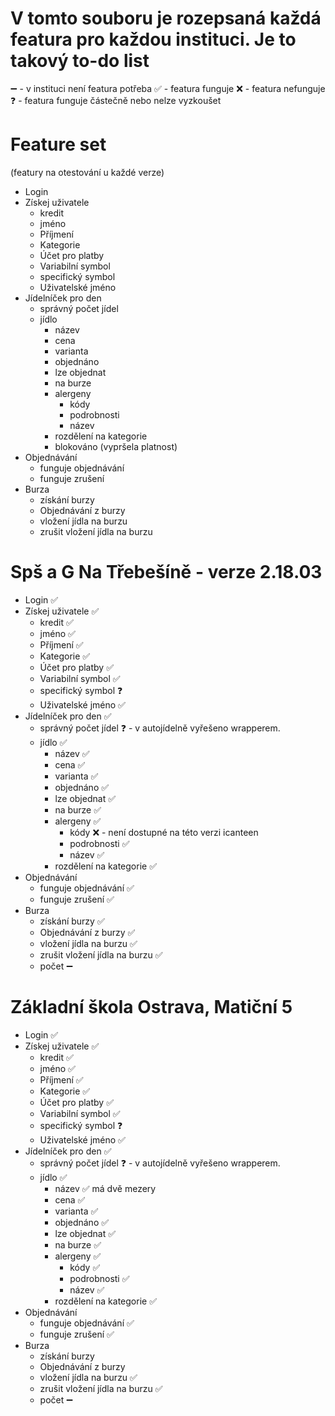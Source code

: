 # V tomto souboru je rozepsaná každá featura pro každou instituci. Je to takový to-do list

➖ - v instituci není featura potřeba
✅ - featura funguje
❌ - featura nefunguje
❓ - featura funguje částečně nebo nelze vyzkoušet

# Feature set

(featury na otestování u každé verze)

- Login
- Získej uživatele
  - kredit
  - jméno
  - Příjmení
  - Kategorie
  - Účet pro platby
  - Variabilní symbol
  - specifický symbol
  - Uživatelské jméno
- Jídelníček pro den
  - správný počet jídel
  - jídlo
    - název
    - cena
    - varianta
    - objednáno
    - lze objednat
    - na burze
    - alergeny
      - kódy
      - podrobnosti
      - název
    - rozdělení na kategorie
    - blokováno (vypršela platnost)
- Objednávání
  - funguje objednávání
  - funguje zrušení
- Burza
  - získání burzy
  - Objednávání z burzy
  - vložení jídla na burzu
  - zrušit vložení jídla na burzu

# Spš a G Na Třebešíně - verze 2.18.03

- Login ✅
- Získej uživatele ✅
  - kredit ✅
  - jméno ✅
  - Příjmení ✅
  - Kategorie ✅
  - Účet pro platby ✅
  - Variabilní symbol ✅
  - specifický symbol ❓
  - Uživatelské jméno ✅
- Jídelníček pro den ✅
  - správný počet jídel ❓ - v autojídelně vyřešeno wrapperem.
  - jídlo ✅
    - název ✅
    - cena ✅
    - varianta ✅
    - objednáno ✅
    - lze objednat ✅
    - na burze ✅
    - alergeny ✅
      - kódy ❌ - není dostupné na této verzi icanteen
      - podrobnosti ✅
      - název ✅
    - rozdělení na kategorie ✅
- Objednávání
  - funguje objednávání ✅
  - funguje zrušení ✅
- Burza
  - získání burzy ✅
  - Objednávání z burzy ✅
  - vložení jídla na burzu ✅
  - zrušit vložení jídla na burzu ✅
  - počet ➖

# Základní škola Ostrava, Matiční 5

- Login ✅
- Získej uživatele ✅
  - kredit ✅
  - jméno ✅
  - Příjmení ✅
  - Kategorie ✅
  - Účet pro platby ✅
  - Variabilní symbol ✅
  - specifický symbol ❓
  - Uživatelské jméno ✅
- Jídelníček pro den ✅
  - správný počet jídel ❓ - v autojídelně vyřešeno wrapperem.
  - jídlo ✅
    - název ✅ má dvě mezery
    - cena ✅
    - varianta ✅
    - objednáno ✅
    - lze objednat ✅
    - na burze ✅
    - alergeny ✅
      - kódy ✅
      - podrobnosti ✅
      - název ✅
    - rozdělení na kategorie ✅
- Objednávání
  - funguje objednávání ✅
  - funguje zrušení ✅
- Burza
  - získání burzy
  - Objednávání z burzy
  - vložení jídla na burzu ✅
  - zrušit vložení jídla na burzu ✅
  - počet ➖

